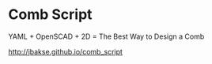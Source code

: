 # Comb Script

YAML + OpenSCAD + 2D = The Best Way to Design a Comb


http://jbakse.github.io/comb_script
